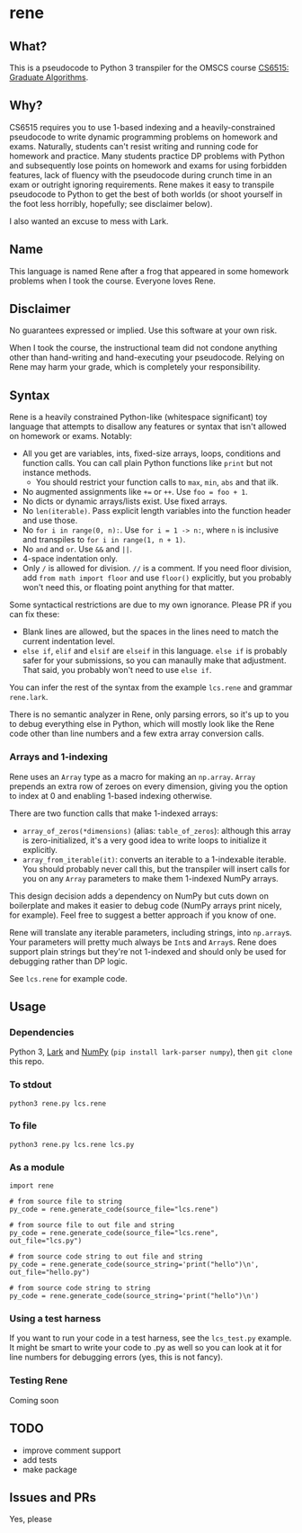 # rene

## What?

This is a pseudocode to Python 3 transpiler for the OMSCS course [CS6515: Graduate Algorithms](http://omscs.wikidot.com/courses:cs6515).

## Why?

CS6515 requires you to use 1-based indexing and a heavily-constrained pseudocode to write dynamic programming problems on homework and exams. Naturally, students can't resist writing and running code for homework and practice. Many students practice DP problems with Python and subsequently lose points on homework and exams for using forbidden features, lack of fluency with the pseudocode during crunch time in an exam or outright ignoring requirements. Rene makes it easy to transpile pseudocode to Python to get the best of both worlds (or shoot yourself in the foot less horribly, hopefully; see disclaimer below).

I also wanted an excuse to mess with Lark.

## Name

This language is named Rene after a frog that appeared in some homework problems when I took the course. Everyone loves Rene.

## Disclaimer

No guarantees expressed or implied. Use this software at your own risk.

When I took the course, the instructional team did not condone anything other than hand-writing and hand-executing your pseudocode. Relying on Rene may harm your grade, which is completely your responsibility.

## Syntax

Rene is a heavily constrained Python-like (whitespace significant) toy language that attempts to disallow any features or syntax that isn't allowed on homework or exams. Notably:

- All you get are variables, ints, fixed-size arrays, loops, conditions and function calls. You can call plain Python functions like `print` but not instance methods.
  - You should restrict your function calls to `max`, `min`, `abs` and that ilk.
- No augmented assignments like `+=` or `++`. Use `foo = foo + 1`.
- No dicts or dynamic arrays/lists exist. Use fixed arrays.
- No `len(iterable)`. Pass explicit length variables into the function header and use those.
- No `for i in range(0, n):`. Use `for i = 1 -> n:`, where `n` is inclusive and transpiles to `for i in range(1, n + 1)`.
- No `and` and `or`. Use `&&` and `||`.
- 4-space indentation only.
- Only `/` is allowed for division. `//` is a comment. If you need floor division, add `from math import floor` and use `floor()` explicitly, but you probably won't need this, or floating point anything for that matter.

Some syntactical restrictions are due to my own ignorance. Please PR if you can fix these:
- Blank lines are allowed, but the spaces in the lines need to match the current indentation level.
- `else if`, `elif` and `elsif` are `elseif` in this language. `else if` is probably safer for your submissions, so you can manaully make that adjustment. That said, you probably won't need to use `else if`.

You can infer the rest of the syntax from the example `lcs.rene` and grammar `rene.lark`.

There is no semantic analyzer in Rene, only parsing errors, so it's up to you to debug everything else in Python, which will mostly look like the Rene code other than line numbers and a few extra array conversion calls.

### Arrays and 1-indexing

Rene uses an `Array` type as a macro for making an `np.array`. `Array` prepends an extra row of zeroes on every dimension, giving you the option to index at 0 and enabling 1-based indexing otherwise.

There are two function calls that make 1-indexed arrays:
- `array_of_zeros(*dimensions)` (alias: `table_of_zeros`): although this array is zero-initialized, it's a very good idea to write loops to initialize it explicitly.
- `array_from_iterable(it)`: converts an iterable to a 1-indexable iterable. You should probably never call this, but the transpiler will insert calls for you on any `Array` parameters to make them 1-indexed NumPy arrays. 

This design decision adds a dependency on NumPy but cuts down on boilerplate and makes it easier to debug code (NumPy arrays print nicely, for example). Feel free to suggest a better approach if you know of one.

Rene will translate any iterable parameters, including strings, into `np.array`s. Your parameters will pretty much always be `Int`s and `Array`s. Rene does support plain strings but they're not 1-indexed and should only be used for debugging rather than DP logic.

See `lcs.rene` for example code.

## Usage

### Dependencies

Python 3, [Lark](https://github.com/lark-parser/lark) and [NumPy](https://numpy.org) (`pip install lark-parser numpy`), then `git clone` this repo.

### To stdout

```
python3 rene.py lcs.rene
```

### To file

```
python3 rene.py lcs.rene lcs.py
```

### As a module

```
import rene

# from source file to string
py_code = rene.generate_code(source_file="lcs.rene")

# from source file to out file and string
py_code = rene.generate_code(source_file="lcs.rene", out_file="lcs.py")

# from source code string to out file and string
py_code = rene.generate_code(source_string='print("hello")\n', out_file="hello.py")

# from source code string to string
py_code = rene.generate_code(source_string='print("hello")\n')
```

### Using a test harness

If you want to run your code in a test harness, see the `lcs_test.py` example. It might be smart to write your code to .py as well so you can look at it for line numbers for debugging errors (yes, this is not fancy).

### Testing Rene

Coming soon

## TODO

- improve comment support
- add tests
- make package

## Issues and PRs

Yes, please


